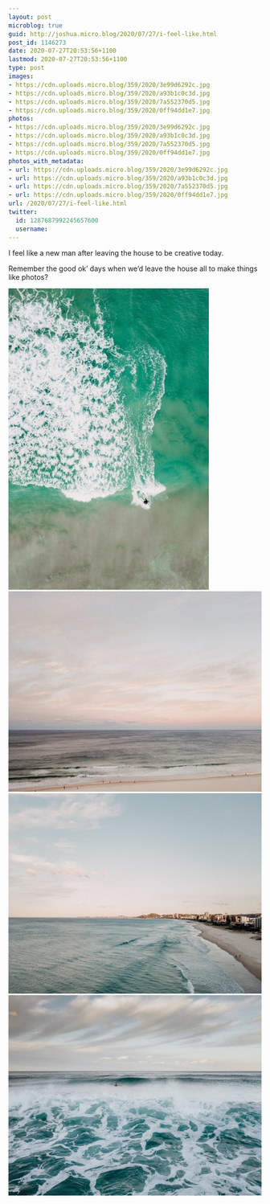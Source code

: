 ```yaml
---
layout: post
microblog: true
guid: http://joshua.micro.blog/2020/07/27/i-feel-like.html
post_id: 1146273
date: 2020-07-27T20:53:56+1100
lastmod: 2020-07-27T20:53:56+1100
type: post
images:
- https://cdn.uploads.micro.blog/359/2020/3e99d6292c.jpg
- https://cdn.uploads.micro.blog/359/2020/a93b1c0c3d.jpg
- https://cdn.uploads.micro.blog/359/2020/7a552370d5.jpg
- https://cdn.uploads.micro.blog/359/2020/0ff94dd1e7.jpg
photos:
- https://cdn.uploads.micro.blog/359/2020/3e99d6292c.jpg
- https://cdn.uploads.micro.blog/359/2020/a93b1c0c3d.jpg
- https://cdn.uploads.micro.blog/359/2020/7a552370d5.jpg
- https://cdn.uploads.micro.blog/359/2020/0ff94dd1e7.jpg
photos_with_metadata:
- url: https://cdn.uploads.micro.blog/359/2020/3e99d6292c.jpg
- url: https://cdn.uploads.micro.blog/359/2020/a93b1c0c3d.jpg
- url: https://cdn.uploads.micro.blog/359/2020/7a552370d5.jpg
- url: https://cdn.uploads.micro.blog/359/2020/0ff94dd1e7.jpg
url: /2020/07/27/i-feel-like.html
twitter:
  id: 1287687992245657600
  username: 
---
```

I feel like a new man after leaving the house to be creative today.

Remember the good ok’ days when we’d leave the house all to make things like photos?

<img src="uploads/2020/3e99d6292c.jpg" width="399" height="600" alt="" /><img src="uploads/2020/a93b1c0c3d.jpg" width="600" height="399" alt="" /><img src="uploads/2020/7a552370d5.jpg" width="600" height="399" alt="" /><img src="uploads/2020/0ff94dd1e7.jpg" width="600" height="399" alt="" />
